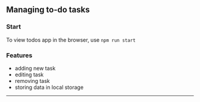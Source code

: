 ## Managing to-do tasks

### Start 

To view todos app in the browser, use
```npm run start```

### Features
- adding new task
- editing task
- removing task
- storing data in local storage
- - -